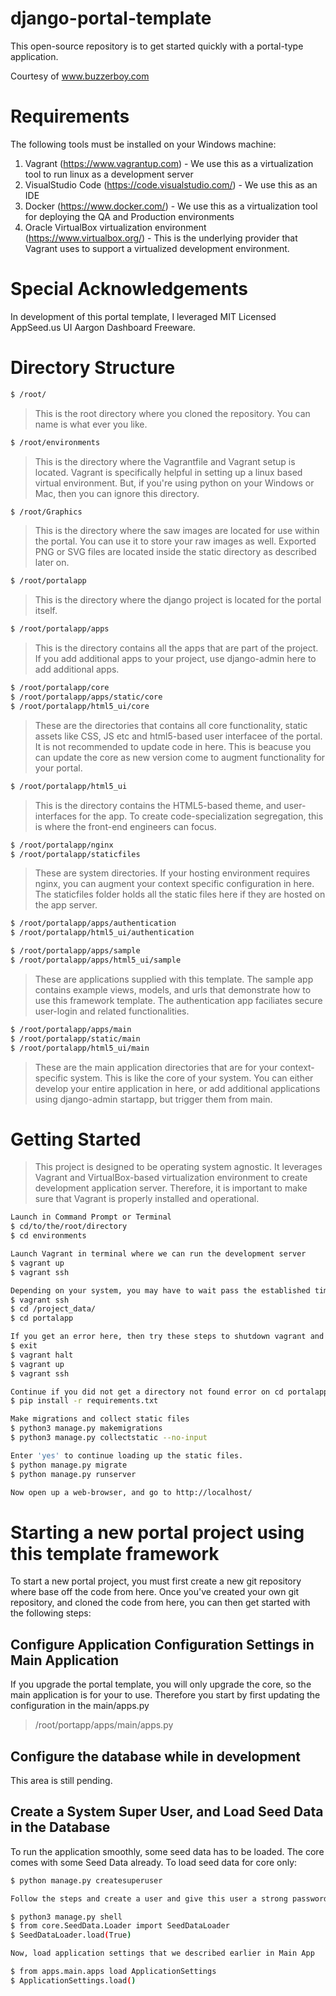 # django-portal-template

This open-source repository is to get started quickly with a portal-type application. 

Courtesy of www.buzzerboy.com

# Requirements

The following tools must be installed on your Windows machine:
1. Vagrant (https://www.vagrantup.com) - We use this as a virtualization tool to run linux as a development server
2. VisualStudio Code (https://code.visualstudio.com/) - We use this as an IDE
3. Docker (https://www.docker.com/) - We use this as a virtualization tool for deploying the QA and Production environments
4. Oracle VirtualBox virtualization environment (https://www.virtualbox.org/) - This is the underlying provider that Vagrant uses to support a virtualized development environment.

# Special Acknowledgements

In development of this portal template, I leveraged MIT Licensed AppSeed.us UI Aargon Dashboard Freeware.

# Directory Structure


```bash
$ /root/
```
> This is the root directory where you cloned the repository. You can name is what ever you like.

```bash
$ /root/environments
```
> This is the directory where the Vagrantfile and Vagrant setup is located. Vagrant is specifically helpful in setting up a linux based virtual environment. But,
> if you're using python on your Windows or Mac, then you can ignore this directory.

```bash
$ /root/Graphics
```
> This is the directory where the saw images are located for use within the portal. You can use it to store your raw images as well. Exported PNG or SVG files are located inside the static directory as described later on.

```bash
$ /root/portalapp
```
> This is the directory where the django project is located for the portal itself. 

```bash
$ /root/portalapp/apps
```
> This is the directory contains all the apps that are part of the project. If you add additional apps to your project, use django-admin here to add additional apps. 

```bash
$ /root/portalapp/core
$ /root/portalapp/apps/static/core
$ /root/portalapp/html5_ui/core
```
> These are the directories that contains all core functionality, static assets like CSS, JS etc and html5-based user interfacee of the portal. It is not recommended to update code in here. This is beacuse you can update the core as new version come to augment functionality for your portal.

```bash
$ /root/portalapp/html5_ui
```
> This is the directory contains the HTML5-based theme, and user-interfaces for the app. To create code-specialization segregation, this is where the front-end engineers can focus.

```bash
$ /root/portalapp/nginx
$ /root/portalapp/staticfiles
```
> These are system directories. If your hosting environment requires nginx, you can augment your context specific configuration in here.
> The staticfiles folder holds all the static files here if they are hosted on the app server.

```bash
$ /root/portalapp/apps/authentication
$ /root/portalapp/html5_ui/authentication

$ /root/portalapp/apps/sample
$ /root/portalapp/apps/html5_ui/sample

```
> These are applications supplied with this template. The sample app contains example views, models, and urls that demonstrate how to use this framework template. The authentication app faciliates secure user-login and related functionalities.

```bash
$ /root/portalapp/apps/main
$ /root/portalapp/static/main
$ /root/portalapp/html5_ui/main
```
> These are the main application directories that are for your context-specific system. This is like the core of your system. You can either develop your entire application in here, or add additional applications using django-admin startapp, but trigger them from main.

# Getting Started
> This project is designed to be operating system agnostic. It leverages Vagrant and VirtualBox-based virtualization environment to create development application server. Therefore, it is important to make sure that Vagrant is properly installed and operational.

```bash
Launch in Command Prompt or Terminal 
$ cd/to/the/root/directory
$ cd environments 

Launch Vagrant in terminal where we can run the development server
$ vagrant up
$ vagrant ssh

Depending on your system, you may have to wait pass the established time-out. 
$ vagrant ssh
$ cd /project_data/
$ cd portalapp

If you get an error here, then try these steps to shutdown vagrant and start it again, otherwise, skip these.
$ exit
$ vagrant halt
$ vagrant up
$ vagrant ssh

Continue if you did not get a directory not found error on cd portalapp, install the requirements using PIP:
$ pip install -r requirements.txt

Make migrations and collect static files
$ python3 manage.py makemigrations
$ python3 manage.py collectstatic --no-input

Enter 'yes' to continue loading up the static files.
$ python manage.py migrate
$ python manage.py runserver

Now open up a web-browser, and go to http://localhost/
```

# Starting a new portal project using this template framework

To start a new portal project, you must first create a new git repository where base off the code from here. Once you've created your own git repository, and cloned the code from here, you can then get started with the following steps:

## Configure Application Configuration Settings in Main Application
If you upgrade the portal template, you will only upgrade the core, so the main application is for your to use. Therefore you start by first updating the configuration in the main/apps.py
> /root/portapp/apps/main/apps.py

## Configure the database while in development
This area is still pending.

## Create a System Super User, and Load Seed Data in the Database
To run the application smoothly, some seed data has to be loaded. The core comes with some Seed Data already. To load seed data for core only:

```bash
$ python manage.py createsuperuser 

Follow the steps and create a user and give this user a strong password. This is the user account that will be used to create SeedData below

$ python3 manage.py shell
$ from core.SeedData.Loader import SeedDataLoader
$ SeedDataLoader.load(True)

Now, load application settings that we described earlier in Main App

$ from apps.main.apps load ApplicationSettings
$ ApplicationSettings.load()

```
